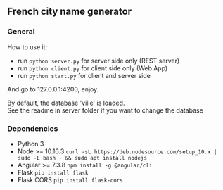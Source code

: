 <h2>French city name generator</h2>

<h3>General</h3>

How to use it:
* run `python server.py` for server side only (REST server)
* run `python client.py` for client side only (Web App)
* run `python start.py` for client and server side

And go to 127.0.0.1:4200, enjoy.

By default, the database 'ville' is loaded. <br />
See the readme in server folder if you want to change the database

<h3>Dependencies</h3>

* Python 3
* Node >= 10.16.3 `curl -sL https://deb.nodesource.com/setup_10.x | sudo -E bash - && sudo apt install nodejs`
* Angular >= 7.3.8 `npm install -g @angular/cli`
* Flask `pip install flask`
* Flask CORS `pip install flask-cors`
